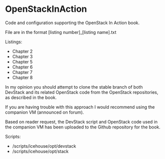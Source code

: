 OpenStackInAction
=================

Code and configuration supporting the OpenStack In Action book.

File are in the format [listing number]_[listing name].txt

Listings:

* Chapter 2
* Chapter 3
* Chapter 5
* Chapter 6
* Chapter 7
* Chapter 8

In my opinion you should attempt to clone the stable branch of both DevStack and its related OpenStack code from the OpenStack repositories, as described in the book.

If you are having trouble with this approach I would recommend using the companion VM (announced on forum).

Based on reader request, the DevStack script and OpenStack code used in the companion VM has been uploaded to the Github repository for the book. 

Scripts:
* /scripts/icehouse/opt/devstack
* /scripts/icehouse/opt/stack
